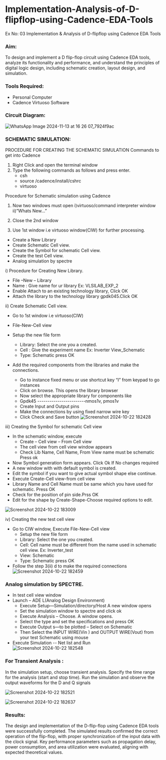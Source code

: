 # Implementation-Analysis-of-D-flipflop-using-Cadence-EDA-Tools
Ex No: 03     Implementation & Analysis of D-flipflop using Cadence EDA Tools   

### Aim:
To design and implement a D flip-flop circuit using Cadence EDA tools, analyze its functionality and performance, and understand the principles of digital logic design, including schematic creation, layout design, and simulation.

### Tools Required:

- Personal Computer
- Cadence Virtuoso Software

### Circuit Diagram:
![WhatsApp Image 2024-11-13 at 16 26 07_7924f9ac](https://github.com/user-attachments/assets/d693de5b-08c0-4b6b-a788-10a463e87720)



### SCHEMATIC SIMULATION:
PROCEDURE FOR CREATING THE SCHEMATIC SIMULATION
Commands to get into Cadence

1.	Right Click and open the terminal window
2.	Type the following commands as follows and press enter.
	- csh
	- source /cadence/install/cshrc
	- virtuoso

Procedure for Schematic simulation using Cadence

1.	Now two windows must open i)virtuoso/command interpreter window ii)”Whats New…”

2.	Close the 2nd window
3.	Use 1st window i.e virtuoso window(CIW) for further processing.
	
  - Create a New Library
  - Create Schematic Cell view.
  - Create the Symbol for schematic Cell view.
  - Create the test Cell view.
  - Analog simulation by spectre



i)	Procedure for Creating New Library.

- File –New – Library
- Name : Give name for ur library Ex: VLSILAB_EXP_2
- Enable Attach to an existing technology library, Click OK
- Attach the library to the technology library gpdk045.Click OK

ii)	Create Schematic Cell view.

- Go to 1st window i.e virtuoso(CIW)
- File-New-Cell view
- Setup the new file form
	 + Library: Select the one you a created.
	 + Cell : Give the experiment name Ex: Inverter View_Schematic
	 + Type: Schematic press OK
    
- Add the required components from the libraries and make the connections.
	 + Go to instance fixed menu or use shortcut key “I” from keypad to go instances
	+ Click on browse. This opens the library browser
	+ Now select the appropriate library for components like 
	+ Gpdk45 ------------------------nmos1v,  pmos1v
	+ Create Input and Output pins
	+ Make the connections by using fixed narrow wire key
	+ Click Check and Save button
![Screenshot 2024-10-22 182428](https://github.com/user-attachments/assets/1f0c0e24-06fb-436a-82b8-1ba3065cb9a3)





iii)	Creating the Symbol for schematic Cell view

- In the schematic window, execute 
	+	Create – Cell view – From Cell view
	+	The cell view from cell view window appears
	+	Check Lib Name, Cell Name, From View name must be schematic Press ok
- Now Symbol generation form appears. Click Ok If No changes required
- A new window with with default symbol is created.
- Edit the symbol if you want to give actual symbol shape else continue.
- Execute Create-Cell view-from cell view
- Library Name and Cell Name must be same which you have used for schematic. Press OK
- Check for the position of pin side.Prss OK
- Edit for the shape by Create-Shape-Choose required options to edit.

![Screenshot 2024-10-22 183009](https://github.com/user-attachments/assets/48861d1e-5bb0-44c1-8bb8-d0130e78c9bf)


 
iv)	Creating the new test cell view

- Go to CIW window, Execute File-New-Cell view
	+ Setup the new file form
	+ Library: Select the one you created.
	+ Cell: Cell name must be different from the name used in schematic cell view. Ex: Inverter_test
	+ View: Schematic
	+ Type: Schematic press OK
- Follow the step 3(ii) d to make the required connections
![Screenshot 2024-10-22 182459](https://github.com/user-attachments/assets/4d556d51-d23d-4b23-a3c9-b9e31f792402)







### Analog simulation by SPECTRE.

- In test cell view window
- Launch – ADE L(Analog Design Environment)
	+ Execute Setup—Simulation/directory/Host A new window opens
	+ Set the simulation window to spectre and click ok
	+ Execute Analysis – Choose. A window opens.
	+ Select the type and set the specifications and press OK
	+ Execute Output s—to be plotted – Select on Schematic
	+ Then Select the INPUT WIRE(Vin ) and OUTPUT WIRE(Vout) from your test Schematic using mouse
- Execute Simulation -- Net list and Run
![Screenshot 2024-10-22 182548](https://github.com/user-attachments/assets/a4f3d1f7-b9e3-4a41-b2c4-d31e35631a4b)




### For Transient Analysis :
 In the simulation setup, choose transient analysis.
 Specify the time range for the analysis (start and stop time).
 Run the simulation and observe the output waveforms for the D and Q signals

 ![Screenshot 2024-10-22 182521](https://github.com/user-attachments/assets/9e5f2144-3ea2-4d44-914a-479af1af7be5)


![Screenshot 2024-10-22 182637](https://github.com/user-attachments/assets/e219c6df-2818-4b73-bd1e-f2970463b202)



### Results:
The design and implementation of the D-flip-flop using Cadence EDA tools were successfully completed. The simulated results confirmed the correct operation of the flip-flop, with proper synchronization of the input data with the clock signal. Key performance parameters such as propagation delay, power consumption, and area utilization were evaluated, aligning with expected theoretical values.











